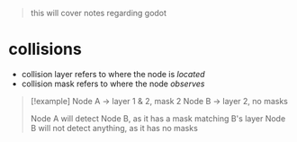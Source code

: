 > this will cover notes regarding godot

# collisions
* collision layer refers to where the node is *located*
* collision mask refers to where the node *observes*

> [!example]
> Node A -> layer 1 & 2, mask 2
> Node B -> layer 2, no masks
> 
> Node A will detect Node B, as it has a mask matching B's layer
> Node B will not detect anything, as it has no masks
